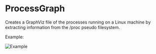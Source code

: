 ProcessGraph
============

Creates a GraphViz file of the processes running on a Linux machine by extracting information from the /proc pseudo filesystem.

Example:

![Example](http://i.imgur.com/PKYZZVC.png)
